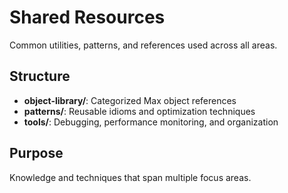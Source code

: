 # Shared Resources

Common utilities, patterns, and references used across all areas.

## Structure

- **object-library/**: Categorized Max object references
- **patterns/**: Reusable idioms and optimization techniques  
- **tools/**: Debugging, performance monitoring, and organization

## Purpose

Knowledge and techniques that span multiple focus areas.